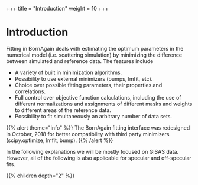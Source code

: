 +++
title = "Introduction"
weight = 10
+++

# Introduction

Fitting in BornAgain deals with estimating the optimum parameters in the numerical model (i.e. scattering simulation) 
by minimizing the difference between simulated and reference data. The features include

+ A variety of built in minimization algorithms.
+ Possibility to use external minimizers (bumps, lmfit, etc).
+ Choice over possible fitting parameters, their properties and correlations.
+ Full control over objective function calculations, including the use of different normalizations and assignments of different masks and weights to different areas of the reference data.
+ Possibility to fit simultaneously an arbitrary number of data sets.

{{% alert theme="info" %}}
The BornAgain fitting interface was redesigned in October, 2018 for better compatibility
with third party minimizers (scipy.optimize, lmfit, bump).
{{% /alert %}}

In the following explanations we will be mostly focused on GISAS data. However, all of the following is also applicable for specular and off-specular fits.

{{% children depth="2" %}}

